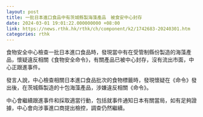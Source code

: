 ```yaml
---
layout: post
title: 一批日本進口食品中有茨城縣製海藻產品　被食安中心封存
date: 2024-03-01 19:01:22.000000000 +08:00
link: https://news.rthk.hk/rthk/ch/component/k2/1742683-20240301.htm
categories: rthk
---
```


食物安全中心檢查一批日本進口食品時，發現當中有在受管制縣份製造的海藻產品，懷疑違反相關《食物安全命令》，有關產品已被中心封存，沒有流出市面，中心正跟進事件。

發言人說，中心檢查相關日本進口食品批次的食物標籤時，發現懷疑在《命令》發出後，在茨城縣製造的十包海藻產品，涉嫌違反相關《命令》。

​中心會繼續跟進事件和採取適當行動，包括就事件通知日本有關當局，如有足夠證據，中心會向涉事進口商提出檢控，調查仍然繼續。
